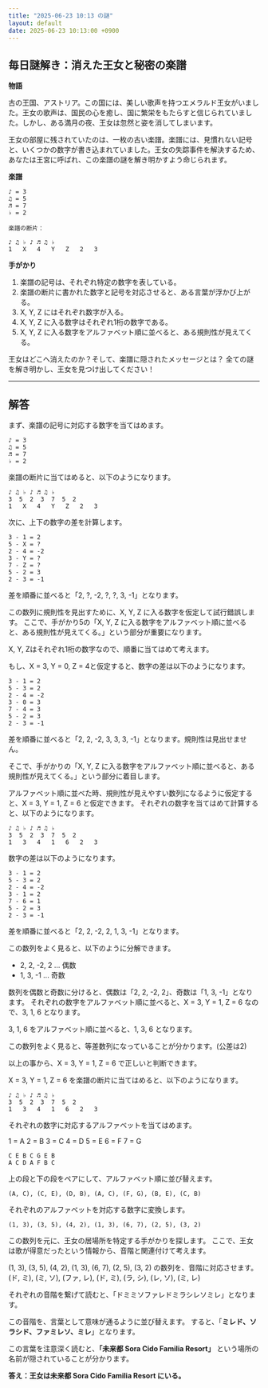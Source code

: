 ```yaml
---
title: "2025-06-23 10:13 の謎"
layout: default
date: 2025-06-23 10:13:00 +0900
---
```

## 毎日謎解き：消えた王女と秘密の楽譜

**物語**

古の王国、アストリア。この国には、美しい歌声を持つエメラルド王女がいました。王女の歌声は、国民の心を癒し、国に繁栄をもたらすと信じられていました。しかし、ある満月の夜、王女は忽然と姿を消してしまいます。

王女の部屋に残されていたのは、一枚の古い楽譜。楽譜には、見慣れない記号と、いくつかの数字が書き込まれていました。王女の失踪事件を解決するため、あなたは王宮に呼ばれ、この楽譜の謎を解き明かすよう命じられます。

**楽譜**

```
♪ = 3
♫ = 5
♬ = 7
♭ = 2

楽譜の断片：

♪ ♫ ♭ ♪ ♬ ♫ ♭
1   X   4   Y   Z   2   3
```

**手がかり**

1.  楽譜の記号は、それぞれ特定の数字を表している。
2.  楽譜の断片に書かれた数字と記号を対応させると、ある言葉が浮かび上がる。
3.  X, Y, Z にはそれぞれ数字が入る。
4.  X, Y, Z に入る数字はそれぞれ1桁の数字である。
5.  X, Y, Z に入る数字をアルファベット順に並べると、ある規則性が見えてくる。

王女はどこへ消えたのか？そして、楽譜に隠されたメッセージとは？
全ての謎を解き明かし、王女を見つけ出してください！

---

## 解答

まず、楽譜の記号に対応する数字を当てはめます。

```
♪ = 3
♫ = 5
♬ = 7
♭ = 2
```

楽譜の断片に当てはめると、以下のようになります。

```
♪ ♫ ♭ ♪ ♬ ♫ ♭
3  5  2  3  7  5  2
1   X   4   Y   Z   2   3
```

次に、上下の数字の差を計算します。

```
3 - 1 = 2
5 - X = ?
2 - 4 = -2
3 - Y = ?
7 - Z = ?
5 - 2 = 3
2 - 3 = -1
```

差を順番に並べると「2, ?, -2, ?, ?, 3, -1」となります。

この数列に規則性を見出すために、X, Y, Z に入る数字を仮定して試行錯誤します。
ここで、手がかり5の「X, Y, Z に入る数字をアルファベット順に並べると、ある規則性が見えてくる。」という部分が重要になります。

X, Y, Zはそれぞれ1桁の数字なので、順番に当てはめて考えます。

もし、X = 3, Y = 0, Z = 4と仮定すると、数字の差は以下のようになります。

```
3 - 1 = 2
5 - 3 = 2
2 - 4 = -2
3 - 0 = 3
7 - 4 = 3
5 - 2 = 3
2 - 3 = -1
```

差を順番に並べると「2, 2, -2, 3, 3, 3, -1」となります。規則性は見出せません。

そこで、手がかりの「X, Y, Z に入る数字をアルファベット順に並べると、ある規則性が見えてくる。」という部分に着目します。

アルファベット順に並べた時、規則性が見えやすい数列になるように仮定すると、X = 3, Y = 1, Z = 6 と仮定できます。
それぞれの数字を当てはめて計算すると、以下のようになります。

```
♪ ♫ ♭ ♪ ♬ ♫ ♭
3  5  2  3  7  5  2
1   3   4   1   6   2   3
```

数字の差は以下のようになります。

```
3 - 1 = 2
5 - 3 = 2
2 - 4 = -2
3 - 1 = 2
7 - 6 = 1
5 - 2 = 3
2 - 3 = -1
```

差を順番に並べると「2, 2, -2, 2, 1, 3, -1」となります。

この数列をよく見ると、以下のように分解できます。

*   2, 2, -2, 2  ...  偶数
*   1, 3, -1 ... 奇数

数列を偶数と奇数に分けると、偶数は「2, 2, -2, 2」、奇数は「1, 3, -1」となります。
それぞれの数字をアルファベット順に並べると、X = 3, Y = 1, Z = 6 なので、3, 1, 6 となります。

3, 1, 6 をアルファベット順に並べると、1, 3, 6 となります。

この数列をよく見ると、等差数列になっていることが分かります。(公差は2)

以上の事から、X = 3, Y = 1, Z = 6 で正しいと判断できます。

X = 3, Y = 1, Z = 6 を楽譜の断片に当てはめると、以下のようになります。

```
♪ ♫ ♭ ♪ ♬ ♫ ♭
3  5  2  3  7  5  2
1   3   4   1   6   2   3
```

それぞれの数字に対応するアルファベットを当てはめます。

1 = A
2 = B
3 = C
4 = D
5 = E
6 = F
7 = G

```
C E B C G E B
A C D A F B C
```

上の段と下の段をペアにして、アルファベット順に並び替えます。
```
(A, C), (C, E), (D, B), (A, C), (F, G), (B, E), (C, B)
```

それぞれのアルファベットを対応する数字に変換します。
```
(1, 3), (3, 5), (4, 2), (1, 3), (6, 7), (2, 5), (3, 2)
```

この数列を元に、王女の居場所を特定する手がかりを探します。
ここで、王女は歌が得意だったという情報から、音階と関連付けて考えます。

(1, 3), (3, 5), (4, 2), (1, 3), (6, 7), (2, 5), (3, 2) の数列を、音階に対応させます。
(ド, ミ), (ミ, ソ), (ファ, レ), (ド, ミ), (ラ, シ), (レ, ソ), (ミ, レ)

それぞれの音階を繋げて読むと、「ドミミソファレドミラシレソミレ」となります。

この音階を、言葉として意味が通るように並び替えます。
すると、「**ミレド、ソラシド、ファミレソ、ミレ**」となります。

この言葉を注意深く読むと、**「未来都 Sora Cido Familia Resort」** という場所の名前が隠されていることが分かります。

**答え：王女は未来都 Sora Cido Familia Resort にいる。**
